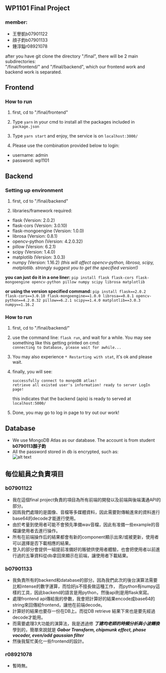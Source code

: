 ## WP1101 Final Project

### member:
- 王譽凱b07901122
- 顔子鈞b07901133
- 鍾淳鎰r08921078


after you have git clone the directory "/final", there will be 2 main subdirectories:  
"/final/frontend/" and "/final/backend", which our frontend work and backend work is separated.

## Frontend

### How to run
1. first, cd to "/final/frontend"

2. Type ```yarn``` in your cmd to install all the packages included in ```package.json```

3. Type ```yarn start``` and enjoy, the service is on ```localhost:3000/```

4. Please use the combination provided below to login: 
- username: admin
- password: wp1101

## Backend

### Setting up environment

1. first, cd to "/final/backend"

2. libraries/framework required:
- flask (Version: 2.0.2)
- flask-cors (Version: 3.0.10)
- flask-mongoengine (Version: 1.0.0)
- librosa (Version: 0.8.1)
- opencv-python (Version: 4.2.0.32)
- pillow (Version: 6.2.1)
- scipy (Version: 1.4.0)
- matplotlib (Version: 3.0.3)
- numpy (Version: 1.16.2) *(this will affect opencv-python, librosa, scipy, matplotlib. strongly suggest you to get the specified version!)*  
  
**you can just do it in a one liner:**
```pip install flask flask-cors flask-mongoengine opencv-python pillow numpy scipy librosa matplotlib```  
  
**or using the version specified command:**
```pip install flask==2.0.2 flask-cors==3.0.10 flask-mongoengine==1.0.0 librosa==0.8.1 opencv-python==4.2.0.32 pillow==6.2.1 scipy==1.4.0 matplotlib==3.0.3 numpy==1.16.2```

### How to run 

1. first, cd to "/final/backend/"

2. use the command line: ```flask run```, and wait for a while. You may see something like this getting printed on cmd:  
   ```connecting to Database, please wait for awhile...```

3. You may also experience ```* Restarting with stat```, it's ok and please wait.

4. finally, you will see:  
    ```
    successfully connect to mongoDB atlas!  
    retrieve all existed user's information! ready to server LogIn page!
    ```
    this indicates that the backend (apis) is ready to served at ```localhost:5000/```

5. Done, you may go to log in page to try out our work!

## Database

- We use MongoDB Atlas as our database. The account is from student **b0790113顏子鈞**
- All the password stored in db is encrypted, such as:  
![alt text](./mongodb.JPG?raw=true)


## 每位組員之負責項目
### b07901122
- 我在這個final project負責的項目為所有前端的開發以及前端與後端溝通API的部分。
- 因爲我們處理的是圖像、音檔等多媒體資料，因此需要對傳輸進來的資料進行base64的decode才能進行使用。
- 由於考量到使用者可能不會預先準備wav音檔，因此有准備一些example的音檔讓使用者去進行操作。
- 所有在前端操作后的結果都會有新的component顯示出來/或被更新，使用者可以選擇是否下載相應的結果。
- 登入的部分會提供一組提前准備好的賬號供使用者體驗，也會把使用者以前進行過的五筆資料從db拿回來顯示在前端，讓使用者下載結果。
  

### b07901133
- 我負責所有的backend和database的部分。因為我們此次的後台演算法需要比較intense的數字運算，而恰好js不擅長做這種工作，
而python有numpy這樣的工具，因此backend的語言是用python，然後api則是用flask來寫。
- 處理frontend api傳給我的參數，我會把計算好的結果encode成base64的string來回傳給frontend，讓他在前端decode。
- 計算好的結果也要存一份在DB上。而從DB retrieve 結果下來也是要先經過decode才能用。
- 而需要處理3大功能的演算法，我是透過修 ***丁建均老師的時頻分析與小波轉換*** 學到的，簡單來說就是 ***Gabor Transform, chipmunk effect, phase vocoder, even/odd gaussian filter***
- 然後我幫忙美化一些frontend的設計。
  
  
### r08921078
- 暫時無。